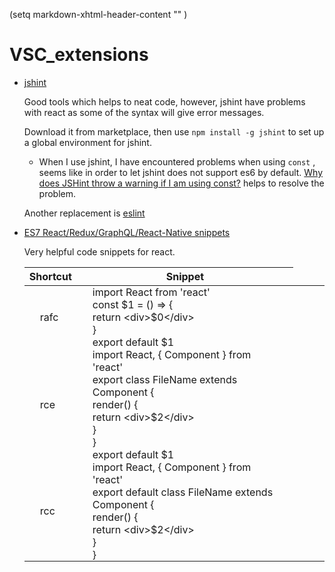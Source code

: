 (setq markdown-xhtml-header-content
"<style type="text/css">

    .indent {
        margin: 0 0 0 25px;
    }

    td {
        padding: 0px 25px;
    }

</style>"
)

# VSC_extensions

* [jshint](https://marketplace.visualstudio.com/items?itemName=dbaeumer.jshint)

    Good tools which helps to neat code, however, jshint have problems with react as some of the syntax will give error messages.

    Download it from marketplace, then use `npm install -g jshint` to set up a global environment for jshint.

    - When I use jshint, I have encountered problems when using `const` , seems like in order to let jshint does not support es6 by default. [Why does JSHint throw a warning if I am using const?](https://stackoverflow.com/questions/27441803/why-does-jshint-throw-a-warning-if-i-am-using-const) helps to resolve the problem.

    Another replacement is [eslint](https://marketplace.visualstudio.com/items?itemName=dbaeumer.vscode-eslint)

* [ES7 React/Redux/GraphQL/React-Native snippets](https://marketplace.visualstudio.com/items?itemName=dsznajder.es7-react-js-snippets)

    Very helpful code snippets for react.

    <table>
        <thead>
            <tr>
                <th>Shortcut</th>
                <th>Snippet</th>
            </tr>
        </thead>
        <tbody>
            <tr>
                <td>rafc</td>
                <td>
                    import React from 'react'
                    <div class="indent">
                        const $1 = () => {
                            <div class="indent">
                                return &lt;div&gt;$0&lt;/div&gt;
                            </div>
                        }
                    </div>
                    export default $1
                <td>
            </tr>
            <tr>
                <td>rce</td>
                <td>
                    import React, { Component } from 'react'
                    <div class="indent">
                        export class FileName extends Component {
                            <div class="indent">
                                render() {
                                    <div class="indent">
                                        return &lt;div&gt;$2&lt;/div&gt;
                                    </div>
                                }
                            </div>
                        }
                    </div>
                    export default $1
                <td>
            </tr>
            <tr>
                <td>rcc</td>
                <td>
                    import React, { Component } from 'react'<br/>
                    export default class FileName extends Component {
                        <div class="indent">
                            render() {
                                <div class="indent">
                                    return &lt;div&gt;$2&lt;/div&gt;
                                </div>
                            }
                        </div>
                    }
                <td>
            </tr>
        </tbody>
    </table>
